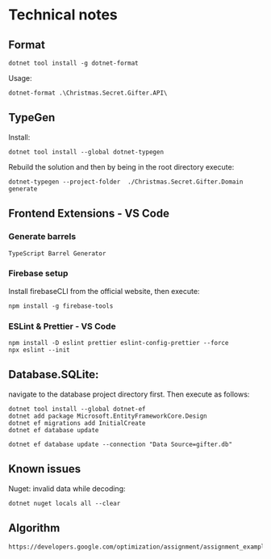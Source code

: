 # Technical notes
## Format
```
dotnet tool install -g dotnet-format
```
Usage:
```
dotnet-format .\Christmas.Secret.Gifter.API\
```

## TypeGen
Install:
```
dotnet tool install --global dotnet-typegen
```
Rebuild the solution and then by being in the root directory execute:
```
dotnet-typegen --project-folder  ./Christmas.Secret.Gifter.Domain generate
```
## Frontend Extensions - VS Code
### Generate barrels
```
TypeScript Barrel Generator
```
### Firebase setup
Install firebaseCLI from the official website, then execute:
```
npm install -g firebase-tools
```
### ESLint & Prettier - VS Code
```
npm install -D eslint prettier eslint-config-prettier --force
npx eslint --init
```

## Database.SQLite:
navigate to the database project directory first.
Then execute as follows:
```
dotnet tool install --global dotnet-ef
dotnet add package Microsoft.EntityFrameworkCore.Design
dotnet ef migrations add InitialCreate
dotnet ef database update

dotnet ef database update --connection "Data Source=gifter.db"
```

## Known issues
Nuget: invalid data while decoding:
```
dotnet nuget locals all --clear
```

## Algorithm
```
https://developers.google.com/optimization/assignment/assignment_example
```

